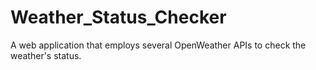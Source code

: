 # Weather_Status_Checker
A web application that employs several OpenWeather APIs to check the weather's status. 

